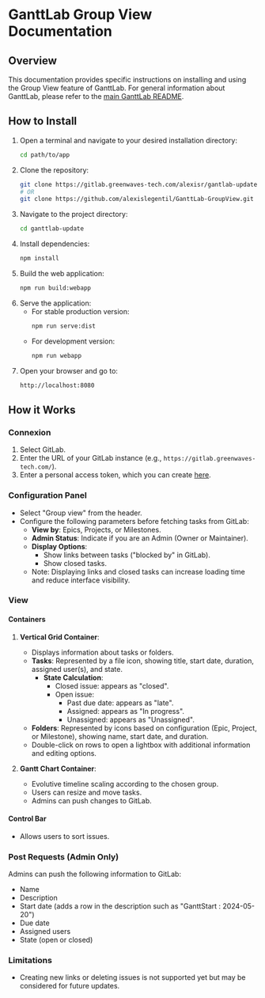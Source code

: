 # GanttLab Group View Documentation

## Overview
This documentation provides specific instructions on installing and using the Group View feature of GanttLab. For general information about GanttLab, please refer to the [main GanttLab README](https://gitlab.com/ganttlab/ganttlab/-/blob/master/README.md#how-it-works).

## How to Install
1. Open a terminal and navigate to your desired installation directory:
    ```sh
    cd path/to/app
    ```
2. Clone the repository:
    ```sh
    git clone https://gitlab.greenwaves-tech.com/alexisr/gantlab-update.git
    # OR
    git clone https://github.com/alexislegentil/GanttLab-GroupView.git
    ```
3. Navigate to the project directory:
    ```sh
    cd ganttlab-update
    ```
4. Install dependencies:
    ```sh
    npm install
    ```
5. Build the web application:
    ```sh
    npm run build:webapp
    ```
6. Serve the application:
    - For stable production version:
      ```sh
      npm run serve:dist
      ```
    - For development version:
      ```sh
      npm run webapp
      ```
7. Open your browser and go to:
    ```sh
    http://localhost:8080
    ```

## How it Works

### Connexion
1. Select GitLab.
2. Enter the URL of your GitLab instance (e.g., `https://gitlab.greenwaves-tech.com/`).
3. Enter a personal access token, which you can create [here](https://gitlab.greenwaves-tech.com/-/user_settings/personal_access_tokens).

### Configuration Panel
- Select "Group view" from the header.
- Configure the following parameters before fetching tasks from GitLab:
  - **View by**: Epics, Projects, or Milestones.
  - **Admin Status**: Indicate if you are an Admin (Owner or Maintainer).
  - **Display Options**:
    - Show links between tasks ("blocked by" in GitLab).
    - Show closed tasks.
  - Note: Displaying links and closed tasks can increase loading time and reduce interface visibility.

### View

#### Containers
1. **Vertical Grid Container**:
   - Displays information about tasks or folders.
   - **Tasks**: Represented by a file icon, showing title, start date, duration, assigned user(s), and state.
     - **State Calculation**:
       - Closed issue: appears as "closed".
       - Open issue: 
         - Past due date: appears as "late".
         - Assigned: appears as "In progress".
         - Unassigned: appears as "Unassigned".
   - **Folders**: Represented by icons based on configuration (Epic, Project, or Milestone), showing name, start date, and duration.
   - Double-click on rows to open a lightbox with additional information and editing options.

2. **Gantt Chart Container**:
   - Evolutive timeline scaling according to the chosen group.
   - Users can resize and move tasks.
   - Admins can push changes to GitLab.

#### Control Bar
- Allows users to sort issues.

### Post Requests (Admin Only)
Admins can push the following information to GitLab:
- Name
- Description
- Start date (adds a row in the description such as "GanttStart : 2024-05-20")
- Due date
- Assigned users
- State (open or closed)

### Limitations
- Creating new links or deleting issues is not supported yet but may be considered for future updates.

